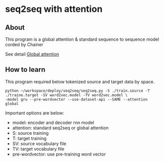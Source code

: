 # seq2seq with attention

## About

This program is a global attention & standard sequence to sequence model corded by Chainer

See detail [Global attention](https://arxiv.org/abs/1409.0473)

## How to learn

This program required below tokenized source and target data by space.

```
python ~/workspace/deploy/seq2seq/seq2seq.py -S ./train.source -T ./traine.target -SV word2vec.model -TV word2vec.model \
-model gru --pre-wordvector --use-dataset-api --SAME --attention global
```

Important options are below:

- model: encoder and decoder rnn model
- attention: standard seq2seq or global attention
- S: source training
- T: target training
- SV: source vocabulary file
- TV: target vocabulary file
- pre-wordvector: use pre-training word vector


